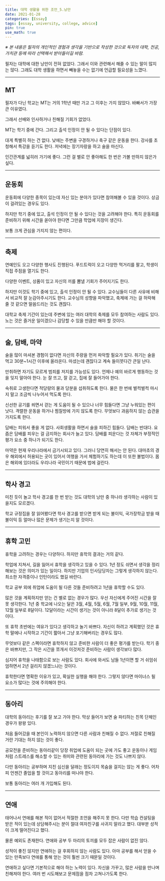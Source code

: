 ```yaml
---
title: 대학 생활을 위한 조언_5.낭만
date: 2021-01-28
categories: [Essay]
tags: [essay, university, college, advice]
pin: true
use_math: true
---
```


_※ 본 내용은 필자의 개인적인 경험과 생각을 기반으로 작성한 것으로 독자의 대학, 전공, 가치관 등에 따라 선택해서 받아들이길 바람._  

필자는 대학에 대한 낭만이 전혀 없었다. 그래서 이와 관련해서 해줄 수 있는 말이 많지는 않다. 그래도 대학 생활을 하면서 빼놓을 수는 없기에 언급할 필요성을 느꼈다.

***

## __MT__

필자가 다닌 학교는 MT는 거의 1학년 때만 가고 그 이후는 가지 않았다. 바빠서가 가장 큰 이유였다.

그래서 선배와 인사하거나 친해질 기회가 없었다.

MT는 학기 중에 간다. 그리고 출석 인정이 안 될 수 있다는 단점이 있다.

대게 특별히 하는 건 없다. 낮에는 주변을 구경하거나 축구 같은 운동을 한다. 강사를 초청해서 특강을 듣기도 한다. 저녁에는 장기자랑을 하고 술을 마신다.

인간관계를 넓히러 가기에 좋다. 그런 걸 별로 안 좋아해도 한 번은 가볼 만하지 않은가 싶다.

***

## __운동회__

운동회에 다양한 종목이 있는데 자신 있는 분야가 있다면 참여해볼 수 있을 것이다. 상금이 걸려있는 경우도 있다.

하지만 학기 중에 있고, 출석 인정이 안 될 수 있다는 것을 고려해야 한다. 특히 운동회를 준비하기 위해 시간을 쏟아야 한다면 그만큼 학업에 지장이 생긴다.

보통 크게 관심을 가지지 않는 편이다.

***

## __축제__

연예인도 오고 다양한 행사도 진행된다. 푸드트럭이 오고 다양한 먹거리를 팔고, 학생이 직접 주점을 열기도 한다.

다양한 이벤트, 상품이 있고 자신의 끼를 뽐낼 기회가 주어지기도 한다.

하지만 이것도 학기 중에 있고, 출석 인정이 안 될 수 있다. 교수님들이 다른 사유에 비해서 비교적 잘 눈감아주시기도 한다. 교수님의 성향을 파악했고, 축제에 가는 걸 허락해 줄 것 같으면 말씀드리는 것도 괜찮다.

대학교 축제 기간이 있는데 주변에 있는 여러 대학의 축제를 모두 참여하는 사람도 있다. 노는 것은 즐거운 일이겠으나 감당할 수 있을 만큼만 해야 할 것이다.

***

## __술, 담배, 마약__

술을 많이 마셔본 경험이 없다면 자신의 주량을 먼저 파악할 필요가 있다. 취기는 술을 먹고 30분~1시간 이후에 올라온다. 마셨는데 괜찮다고 계속 들이붓다간 큰일 난다.

만취하면 자기도 모르게 범죄를 저지를 가능성도 있다. 언제나 예의 바르게 행동하는 것을 잊지 말아야 한다. 눈 잘 뜨고, 잘 걷고, 집에 잘 들어가야 한다.

숙취로 고생한다면 적당량의 물과 당분을 섭취하도록 한다. 물은 한 번에 벌컥벌컥 마시지 말고 조금씩 나누어서 먹도록 한다.

신선한 공기를 쐬면서 걷는 게 도움이 될 수 있으나 너무 힘들다면 그냥 누워있는 편이 낫다. 격렬한 운동을 하거나 찜질방에 가지 않도록 한다. 무엇보다 과음하지 않는 습관을 가지도록 한다.

담배는 피워서 좋을 게 없다. 사회생활을 하면서 술을 피하긴 힘들다. 담배는 반대다. 요즘은 담배를 피우는 걸 금지하는 회사가 늘고 있다. 담배를 피운다는 것 자체가 부정적인 평가 요소 중 하나가 되기도 한다.

마약은 현재 우리나라에서 금기시되고 있다. 그러니 당연히 해서는 안 된다. 대마초의 경우 해외에서 허용되는 곳이 있어서 여행을 가서 체험하기도 하는데 이 또한 불법이다. 몸은 해외에 있더라도 우리나라 국민이기 때문에 법에 걸린다.

***

## __학사 경고__

미친 듯이 놀고 학사 경고를 한 번 받는 것도 대학의 낭만
중 하나라 생각하는 사람이 있을지도 모르겠다.

학교 규정집을 잘 읽어봤다면 학사 경고를 받으면 받게 되는 불이익, 국가장학금 받을 때 불이익 등 얼마나 많은 문제가 생기는지 알 것이다.

***

## __휴학 고민__

휴학을 고려하는 경우는 다양하다. 하지만 휴학의 결과는 거의 같다.

학업에 지쳐서, 길을 잃어서 휴학을 생각하고 있을 수 있다. 1년 정도 쉬면서 생각을 정리해보는 것은 의미가 있는 일이다. 하지만 기업의 인사담당자는 그렇게 생각하지 않는다. 최소한 자격증이나 인턴이라도 했길 바란다.

학교 공부 외에 취업에 도움이 될 다른 것들 준비하려고 1년을 휴학할 수도 있다.

많은 것을 계획하지만 얻는 건 별로 없는 경우가 많다. 우선 자신에게 주어진 시간을 잘 못 생각한다. 1년 중 학교에 나오는 달은 3월, 4월, 5월, 6월, 7월 일부, 9월, 10월, 11월, 12월 일부로 8달이다. 12달이라는 시간이 생기는 것이 아니라 8달이 추가로 생기는 것이다.

또 휴학 초반에는 여유가 있다고 생각하고 놀기 바쁘다. 자신이 하려고 계획했던 것은 휴학 말에나 시작하고 기간이 짧아서 그냥 포기해버리는 경우도 많다.

무엇보다 같은 스펙이라면 휴학하지 않고 준비한 사람이 더 좋은 평가를 받는다. 학기 중은 바쁘지만, 그 작은 시간을 쪼개서 이것저것 준비하는 사람이 생각보다 많다.

심지어 휴학을 나태함으로 보는 사람도 있다. 회사에 와서도 남들 1년이면 할 거 쉬엄쉬엄하면서 2년 걸리지 않겠느냐는 것이다.

휴학한다면 명확한 이유가 있고, 확실한 실행을 해야 한다. 그렇지 않다면 마이너스 될 요소가 많다는 것에 주의해야 한다.

***

## __동아리__

대학의 동아리는 후기를 잘 보고 가야 한다. 막상 들어가 보면 술 파티하는 친목 단체인 경우가 왕왕 있다.

처음 들어갔을 때 본인이 노력하지 않으면 다른 사람과 친해질 수 없다. 저절로 친해질 거란 기대는 하지 않는 것이 좋다.

공모전을 준비하는 동아리같이 당장 취업에 도움이 되는 곳에 가도 좋고 운동이나 게임처럼 스트레스를 해소할 수 있는 취미와 관련된 동아리에 가는 것도 나쁘지 않다.

다만 동아리는 공부하며 지친 심신을 달래는 정도이지 목숨을 걸지는 않는 게 좋다. 어차피 언젠간 졸업을 할 것이고 동아리를 떠나야 한다.

보통 동아리는 여러 개 가입해도 된다.
***

## __연애__

태어나서 연애를 해본 적이 없어서 적절한 조언을 해주지 못 한다. 다만 학습 컨설팅을 받은 적이 있는데 상담해주시는 분이 절대 여자친구를 사귀지 말라고 했다. 대부분 성적이 크게 떨어진다고 했다.

물론 예외도 존재한다. 연애와 공부 두 마리의 토끼를 모두 잡은 사람이 없진 않다.

성적이 좋진 않지만 연애하는 걸 후회하지 않는 사람도 있다. 아마 공부를 해서 얻을 수 있는 만족보다 연애를 통해 얻는 것이 훨씬 크기 때문일 것이다.

연애하고 싶다면 기본적으로 해야 하는 노력이 있다. 자신을 가꾸고, 많은 사람을 만나며 친해져야 한다. 여러 번 시도해보고 문제점을 점차 고쳐나가도록 한다.

